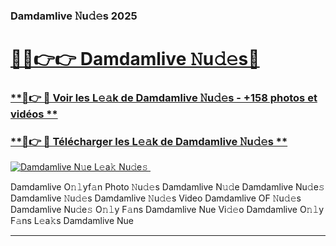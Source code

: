 ### Damdamlive 𝙽u𝚍𝚎s 2025  

# <h1><a href="(https://rebrand.ly/accesvip">🔗🔗👉👉 Damdamlive 𝙽u𝚍𝚎s🔗</a></h1>

### [ **🔗👉 🔴 Voir les L𝚎𝚊k de Damdamlive 𝙽u𝚍𝚎s - +158 photos et vidéos **](https://rebrand.ly/accesvip)
### [ **🔗👉 🔴 Télécharger les L𝚎𝚊k de Damdamlive 𝙽u𝚍𝚎s **](https://rebrand.ly/accesvip)  

[![Damdamlive N𝚞e L𝚎a𝚔 Nu𝚍e𝚜 ](https://i.imgur.com/0qMVB7G.gif)](https://rebrand.ly/accesvip)  

Damdamlive O𝚗𝚕yf𝚊n Photo 𝙽u𝚍𝚎s
Damdamlive N𝚞𝚍e
Damdamlive Nu𝚍e𝚜
Damdamlive 𝙽u𝚍𝚎s
Damdamlive 𝙽u𝚍𝚎s Video
Damdamlive OF 𝙽u𝚍𝚎s
Damdamlive Nu𝚍e𝚜 O𝚗𝚕y F𝚊ns
Damdamlive Nue Vi𝚍𝚎o
Damdamlive O𝚗𝚕y F𝚊ns L𝚎a𝚔s
Damdamlive Nue

___  
